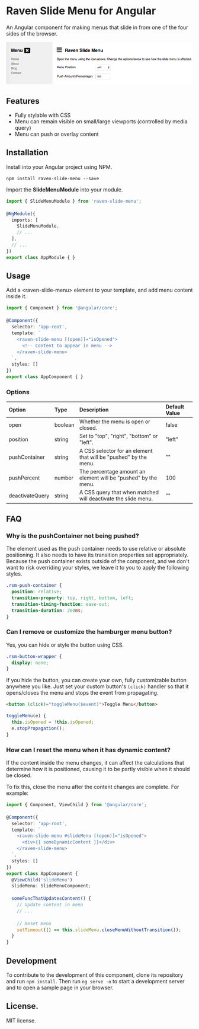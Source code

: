 # Raven Slide Menu for Angular

An Angular component for making menus that slide in from one of the four sides of the browser.

![Demo](https://raw.githubusercontent.com/thomashigginbotham/raven-slide-menu/HEAD/screenshots/sample.png)

## Features

* Fully stylable with CSS
* Menu can remain visible on small/large viewports (controlled by media query)
* Menu can push or overlay content

## Installation

Install into your Angular project using NPM.

```shell
npm install raven-slide-menu --save
```

Import the **SlideMenuModule** into your module.

```ts
import { SlideMenuModule } from 'raven-slide-menu';

@NgModule({
  imports: [
    SlideMenuModule,
    // ...
  ],
  // ...
})
export class AppModule { }
```

## Usage

Add a &lt;raven-slide-menu&gt; element to your template, and add menu content inside it.

```ts
import { Component } from '@angular/core';

@Component({
  selector: 'app-root',
  template: `
    <raven-slide-menu [(open)]="isOpened">
      <!-- Content to appear in menu -->
    </raven-slide-menu>
  `,
  styles: []
})
export class AppComponent { }
```

### Options

| Option          | Type    | Description                                                       | Default Value
| :-------------- | :------ | :---------------------------------------------------------------- | :------------
| open            | boolean | Whether the menu is open or closed.                               | false
| position        | string  | Set to "top", "right", "bottom" or "left".                        | "left"
| pushContainer   | string  | A CSS selector for an element that will be "pushed" by the menu.  | ""
| pushPercent     | number  | The percentage amount an element will be "pushed" by the menu.    | 100
| deactivateQuery | string  | A CSS query that when matched will deactivate the slide menu.     | ""

## FAQ

### Why is the pushContainer not being pushed?

The element used as the push container needs to use relative or absolute positioning. It also needs to have its transition properties set appropriately. Because the push container exists outside of the component, and we don't want to risk overriding your styles, we leave it to you to apply the following styles.

```css
.rsm-push-container {
  position: relative;
  transition-property: top, right, bottom, left;
  transition-timing-function: ease-out;
  transition-duration: 200ms;
}
```

### Can I remove or customize the hamburger menu button?

Yes, you can hide or style the button using CSS.

```css
.rsm-button-wrapper {
  display: none;
}
```

If you hide the button, you can create your own, fully customizable button anywhere you like. Just set your custom button's `(click)` handler so that it opens/closes the menu and stops the event from propagating.

```html
<button (click)="toggleMenu($event)">Toggle Menu</button>
```

```ts
toggleMenu(e) {
  this.isOpened = !this.isOpened;
  e.stopPropagation();
}
```

### How can I reset the menu when it has dynamic content?

If the content inside the menu changes, it can affect the calculations that determine how it is positioned, causing it to be partly visible when it should be closed.

To fix this, close the menu after the content changes are complete. For example:

```ts
import { Component, ViewChild } from '@angular/core';

@Component({
  selector: 'app-root',
  template: `
    <raven-slide-menu #slideMenu [(open)]="isOpened">
      <div>{{ someDynamicContent }}</div>
    </raven-slide-menu>
  `,
  styles: []
})
export class AppComponent {
  @ViewChild('slideMenu')
  slideMenu: SlideMenuComponent;

  someFuncThatUpdatesContent() {
    // Update content in menu
    // ...

    // Reset menu
    setTimeout(() => this.slideMenu.closeMenuWithoutTransition());
  }
}
```

## Development

To contribute to the development of this component, clone its repository and run `npm install`. Then run `ng serve -o` to start a development server and to open a sample page in your browser.

## License.

MIT license.
